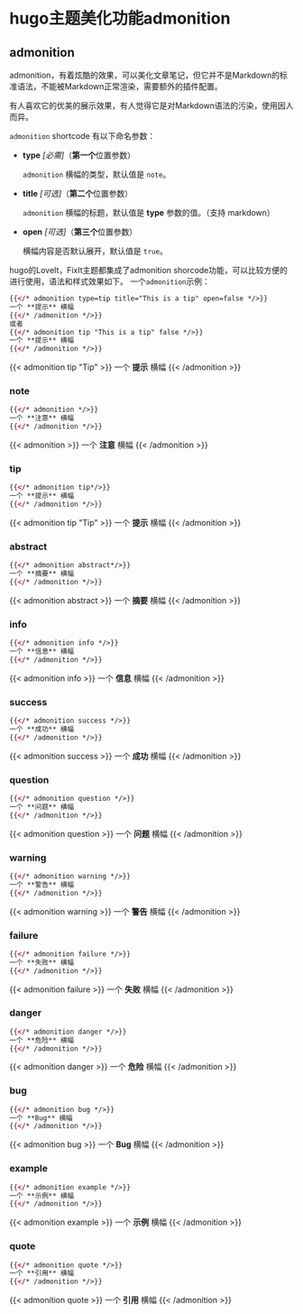 # hugo主题美化功能admonition


<!--more-->
## admonition
admonition，有着炫酷的效果，可以美化文章笔记，但它并不是Markdown的标准语法，不能被Markdown正常渲染，需要额外的插件配置。

有人喜欢它的优美的展示效果，有人觉得它是对Markdown语法的污染，使用因人而异。

`admonition` shortcode 有以下命名参数：

* **type** *[必需]*（**第一个**位置参数）

    `admonition` 横幅的类型，默认值是 `note`。

* **title** *[可选]*（**第二个**位置参数）

    `admonition` 横幅的标题，默认值是 **type** 参数的值。（支持 markdown）

* **open** *[可选]*（**第三个**位置参数）

    横幅内容是否默认展开，默认值是 `true`。

hugo的LoveIt，FixIt主题都集成了admonition shorcode功能，可以比较方便的进行使用，语法和样式效果如下。
一个`admonition`示例：
```html
{{</* admonition type=tip title="This is a tip" open=false */>}}
一个 **提示** 横幅
{{</* /admonition */>}}
或者
{{</* admonition tip "This is a tip" false */>}}
一个 **提示** 横幅
{{</* /admonition */>}}
```
{{< admonition tip "Tip" >}}
一个 **提示** 横幅
{{< /admonition >}}

### note
```html
{{</* admonition */>}}
一个 **注意** 横幅
{{</* /admonition */>}}
```
{{< admonition >}}
一个 **注意** 横幅
{{< /admonition >}}

### tip 
```html
{{</* admonition tip*/>}}
一个 **提示** 横幅
{{</* /admonition */>}}
```
{{< admonition tip "Tip" >}}
一个 **提示** 横幅
{{< /admonition >}}
  
### abstract
```html
{{</* admonition abstract*/>}}
一个 **摘要** 横幅
{{</* /admonition */>}}
```
{{< admonition abstract >}}
一个 **摘要** 横幅
{{< /admonition >}}
  
### info
```html
{{</* admonition info */>}}
一个 **信息** 横幅
{{</* /admonition */>}}
```
{{< admonition info >}}
一个 **信息** 横幅
{{< /admonition >}}
  
### success
```html
{{</* admonition success */>}}
一个 **成功** 横幅
{{</* /admonition */>}}
```
{{< admonition success >}}
一个 **成功** 横幅
{{< /admonition >}}
  
### question
```html
{{</* admonition question */>}}
一个 **问题** 横幅
{{</* /admonition */>}}
```
{{< admonition question >}}
一个 **问题** 横幅
{{< /admonition >}}
  
### warning
```html
{{</* admonition warning */>}}
一个 **警告** 横幅
{{</* /admonition */>}}
```
{{< admonition warning >}}
一个 **警告** 横幅
{{< /admonition >}}
  
### failure
```html
{{</* admonition failure */>}}
一个 **失败** 横幅
{{</* /admonition */>}}
```
{{< admonition failure >}}
一个 **失败** 横幅
{{< /admonition >}}
  
### danger
```html
{{</* admonition danger */>}}
一个 **危险** 横幅
{{</* /admonition */>}}
```
{{< admonition danger >}}
一个 **危险** 横幅
{{< /admonition >}}
  
### bug
```html
{{</* admonition bug */>}}
一个 **Bug** 横幅
{{</* /admonition */>}}
```
{{< admonition bug >}}
一个 **Bug** 横幅
{{< /admonition >}}

### example
```html
{{</* admonition example */>}}
一个 **示例** 横幅
{{</* /admonition */>}}
```
{{< admonition example >}}
一个 **示例** 横幅
{{< /admonition >}}
   
### quote
```html
{{</* admonition quote */>}}
一个 **引用** 横幅
{{</* /admonition */>}}
```
{{< admonition quote >}}
一个 **引用** 横幅
{{< /admonition >}}


